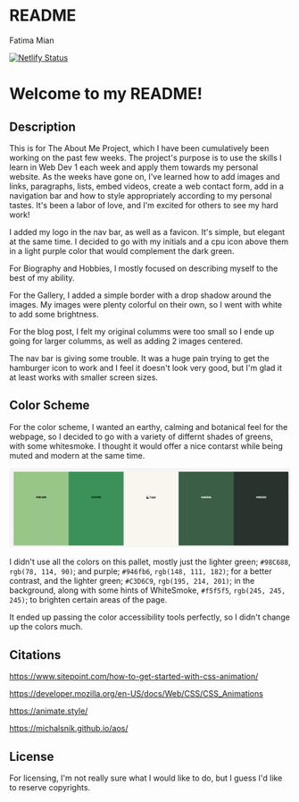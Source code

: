 # README

Fatima Mian

[![Netlify Status](https://api.netlify.com/api/v1/badges/da943909-0450-408d-908c-9fd0e39e79a4/deploy-status)](https://app.netlify.com/sites/fatimamian-aboutme/deploys)

# Welcome to my README! 

## Description

This is for The About Me Project, which I have been cumulatively been working on the past few weeks. The project's purpose is to use the skills I learn in Web Dev 1 each week and apply them towards my personal website. As the weeks have gone on, I've learned how to add images and links, paragraphs, lists, embed videos, create a web contact form, add in a navigation bar and how to style appropriately according to my personal tastes. It's been a labor of love, and I'm excited for others to see my hard work!

I added my logo in the nav bar, as well as a favicon. It's simple, but elegant at the same time. I decided to go with my initials and a cpu icon above them in a light purple color that would complement the dark green.

For Biography and Hobbies, I mostly focused on describing myself to the best of my ability. 

For the Gallery, I added a simple border with a drop shadow around the images. My images were plenty colorful on their own, so I went with white to add some brightness.

For the blog post, I felt my original columms were too small so I ende up going for larger columms, as well as adding 2 images centered.

The nav bar is giving some trouble. It was a huge pain trying to get the hamburger icon to work and I feel it doesn't look very good, but I'm glad it at least works with smaller screen sizes. 



## Color Scheme

For the color scheme, I wanted an earthy, calming and botanical feel for the webpage, so I decided to go with a variety of differnt shades of greens, with some whitesmoke. I thought it would offer a nice contarst while being muted and modern at the same time. 

![Getting Started](img/pallete.png)

I didn't use all the colors on this pallet, mostly just the lighter green; `#98C688`, `rgb(78, 114, 90)`; and purple; `#946fb6`, `rgb(148, 111, 182)`; for a better contrast, and the lighter green; `#C3D6C9`, `rgb(195, 214, 201)`; in the background, along with some hints of WhiteSmoke, `#f5f5f5`, `rgb(245, 245, 245)`; to brighten certain areas of the page.

It ended up passing the color accessibility tools perfectly, so I didn't change up the colors much.

## Citations

https://www.sitepoint.com/how-to-get-started-with-css-animation/

https://developer.mozilla.org/en-US/docs/Web/CSS/CSS_Animations

https://animate.style/

https://michalsnik.github.io/aos/

## License 

For licensing, I'm not really sure what I would like to do, but I guess I'd like to reserve copyrights.